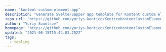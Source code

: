 ```yaml
---
name: "kontent-custom-element-app"
description: "Generate Svelte/Sapper app template for Kontent custom elements."
repo_url: "https://github.com/yuriys-kentico/KenticoKontentCustomElementApp"
author: "Yuriy Sountsov"
homepage: "https://github.com/yuriys-kentico/KenticoKontentCustomElementApp#readme"
updated: "2021-06-15T15:44:03.252Z"
tags: 
  - tooling
---
```


